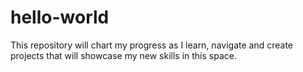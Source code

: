 # hello-world
This repository will chart my progress as I learn, navigate and create projects that will showcase my new skills in this space.
